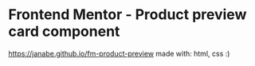 # Frontend Mentor - Product preview card component

https://janabe.github.io/fm-product-preview
made with: html, css :)